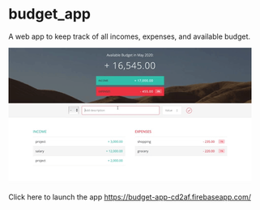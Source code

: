 # budget_app

A web app to keep track of all incomes, expenses, and available budget.

![](budget_app.gif)

Click here to launch the app https://budget-app-cd2af.firebaseapp.com/
